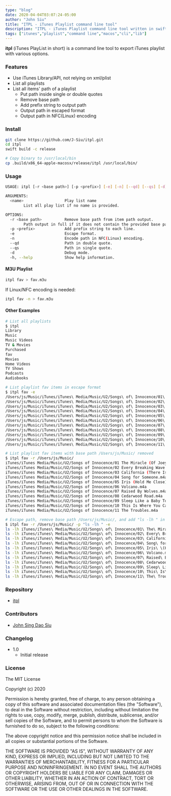 ```yaml
---
type: "blog"
date: 2020-04-04T03:07:24-05:00
author: "John Siu"
title: "ITPL - iTunes Playlist command line tool"
description: "ITPL - iTunes Playlist command line tool written in swift."
tags: ["itunes","playlist","command line","macos","cli","lib"]
---
```

__itpl__ (iTunes PlayList in short) is a command line tool to export iTunes playlist with various options.
<!--more-->

### Features

- Use iTunes Library/API, not relying on xml/plist
- List all playlists
- List all items' path of a playlist
  - Put path inside single or double quotes
  - Remove base path
  - Add prefix string to output path
  - Output path in escaped format
  - Output path in NFC(Linux) encoding

### Install

```sh
git clone https://github.com/J-Siu/itpl.git
cd itpl
swift build -c release

# Copy binary to /usr/local/bin
cp .build/x86_64-apple-macosx/release/itpl /usr/local/bin/
```

### Usage

```sh
USAGE: itpl [-r <base path>] [-p <prefix>] [-e] [-n] [--qd] [--qs] [-d] [<name>]

ARGUMENTS:
  <name>                  Play list name
        List all play list if no name is provided.

OPTIONS:
  -r <base path>          Remove base path from item path output.
        Path output in full if it does not contain the provided base path.
  -p <prefix>             Add prefix string to each line.
  -e                      Escape format.
  -n                      Encode path in NFC(Linux) encoding.
  --qd                    Path in double quote.
  --qs                    Path in single quote.
  -d                      Debug mode.
  -h, --help              Show help information.
```

#### M3U Playlist

```sh
itpl fav > fav.m3u
```

If Linux/NFC encoding is needed:

```sh
itpl fav -n > fav.m3u
```

#### Other Examples

```sh
# List all playlists
$ itpl
Library
Music
Music Videos
TV & Movies
Purchased
fav
Movies
Home Videos
TV Shows
Podcasts
Audiobooks
```

```sh
# List playlist fav items in escape format
$ itpl fav -e
/Users/js/Music/iTunes/iTunes\ Media/Music/U2/Songs\ of\ Innocence/01\ The\ Miracle\ \(Of\ Joey\ Ramone\).m4a
/Users/js/Music/iTunes/iTunes\ Media/Music/U2/Songs\ of\ Innocence/02\ Every\ Breaking\ Wave.m4a
/Users/js/Music/iTunes/iTunes\ Media/Music/U2/Songs\ of\ Innocence/03\ California\ \(There\ Is\ No\ End\ to\ Love\).m4a
/Users/js/Music/iTunes/iTunes\ Media/Music/U2/Songs\ of\ Innocence/04\ Song\ for\ Someone.m4a
/Users/js/Music/iTunes/iTunes\ Media/Music/U2/Songs\ of\ Innocence/05\ Iris\ \(Hold\ Me\ Close\).m4a
/Users/js/Music/iTunes/iTunes\ Media/Music/U2/Songs\ of\ Innocence/06\ Volcano.m4a
/Users/js/Music/iTunes/iTunes\ Media/Music/U2/Songs\ of\ Innocence/07\ Raised\ By\ Wolves.m4a
/Users/js/Music/iTunes/iTunes\ Media/Music/U2/Songs\ of\ Innocence/08\ Cedarwood\ Road.m4a
/Users/js/Music/iTunes/iTunes\ Media/Music/U2/Songs\ of\ Innocence/09\ Sleep\ Like\ a\ Baby\ Tonight.m4a
/Users/js/Music/iTunes/iTunes\ Media/Music/U2/Songs\ of\ Innocence/10\ This\ Is\ Where\ You\ Can\ Reach\ Me\ Now.m4a
/Users/js/Music/iTunes/iTunes\ Media/Music/U2/Songs\ of\ Innocence/11\ The\ Troubles.m4a
```

```sh
# List playlist fav items with base path /Users/js/Music/ removed
$ itpl fav -r /Users/js/Music/
iTunes/iTunes Media/Music/U2/Songs of Innocence/01 The Miracle (Of Joey Ramone).m4a
iTunes/iTunes Media/Music/U2/Songs of Innocence/02 Every Breaking Wave.m4a
iTunes/iTunes Media/Music/U2/Songs of Innocence/03 California (There Is No End to Love).m4a
iTunes/iTunes Media/Music/U2/Songs of Innocence/04 Song for Someone.m4a
iTunes/iTunes Media/Music/U2/Songs of Innocence/05 Iris (Hold Me Close).m4a
iTunes/iTunes Media/Music/U2/Songs of Innocence/06 Volcano.m4a
iTunes/iTunes Media/Music/U2/Songs of Innocence/07 Raised By Wolves.m4a
iTunes/iTunes Media/Music/U2/Songs of Innocence/08 Cedarwood Road.m4a
iTunes/iTunes Media/Music/U2/Songs of Innocence/09 Sleep Like a Baby Tonight.m4a
iTunes/iTunes Media/Music/U2/Songs of Innocence/10 This Is Where You Can Reach Me Now.m4a
iTunes/iTunes Media/Music/U2/Songs of Innocence/11 The Troubles.m4a
```

```sh
# Escape path, remove base path /Users/js/Music/, and add "ls -lh " in front
$ itpl fav -r /Users/js/Music/ -p "ls -lh " -e
ls -lh iTunes/iTunes\ Media/Music/U2/Songs\ of\ Innocence/01\ The\ Miracle\ \(Of\ Joey\ Ramone\).m4a
ls -lh iTunes/iTunes\ Media/Music/U2/Songs\ of\ Innocence/02\ Every\ Breaking\ Wave.m4a
ls -lh iTunes/iTunes\ Media/Music/U2/Songs\ of\ Innocence/03\ California\ \(There\ Is\ No\ End\ to\ Love\).m4a
ls -lh iTunes/iTunes\ Media/Music/U2/Songs\ of\ Innocence/04\ Song\ for\ Someone.m4a
ls -lh iTunes/iTunes\ Media/Music/U2/Songs\ of\ Innocence/05\ Iris\ \(Hold\ Me\ Close\).m4a
ls -lh iTunes/iTunes\ Media/Music/U2/Songs\ of\ Innocence/06\ Volcano.m4a
ls -lh iTunes/iTunes\ Media/Music/U2/Songs\ of\ Innocence/07\ Raised\ By\ Wolves.m4a
ls -lh iTunes/iTunes\ Media/Music/U2/Songs\ of\ Innocence/08\ Cedarwood\ Road.m4a
ls -lh iTunes/iTunes\ Media/Music/U2/Songs\ of\ Innocence/09\ Sleep\ Like\ a\ Baby\ Tonight.m4a
ls -lh iTunes/iTunes\ Media/Music/U2/Songs\ of\ Innocence/10\ This\ Is\ Where\ You\ Can\ Reach\ Me\ Now.m4a
ls -lh iTunes/iTunes\ Media/Music/U2/Songs\ of\ Innocence/11\ The\ Troubles.m4a
```

### Repository

- [itpl](//github.com/J-Siu/itpl)

### Contributors

- [John Sing Dao Siu](//github.com/J-Siu)

### Changelog

- 1.0
  - Initial release

### License

The MIT License

Copyright (c) 2020

Permission is hereby granted, free of charge, to any person obtaining a copy of this software and associated documentation files (the "Software"), to deal in the Software without restriction, including without limitation the rights to use, copy, modify, merge, publish, distribute, sublicense, and/or sell copies of the Software, and to permit persons to whom the Software is furnished to do so, subject to the following conditions:

The above copyright notice and this permission notice shall be included in all copies or substantial portions of the Software.

THE SOFTWARE IS PROVIDED "AS IS", WITHOUT WARRANTY OF ANY KIND, EXPRESS OR IMPLIED, INCLUDING BUT NOT LIMITED TO THE WARRANTIES OF MERCHANTABILITY, FITNESS FOR A PARTICULAR PURPOSE AND NONINFRINGEMENT. IN NO EVENT SHALL THE AUTHORS OR COPYRIGHT HOLDERS BE LIABLE FOR ANY CLAIM, DAMAGES OR OTHER LIABILITY, WHETHER IN AN ACTION OF CONTRACT, TORT OR OTHERWISE, ARISING FROM, OUT OF OR IN CONNECTION WITH THE SOFTWARE OR THE USE OR OTHER DEALINGS IN THE SOFTWARE.
